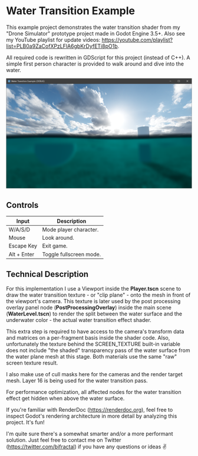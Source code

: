 # Water Transition Example

This example project demonstrates the water transition shader from my "Drone Simulator" prototype project made in Godot Engine 3.5+. Also see my YouTube playlist for update videos: https://youtube.com/playlist?list=PLB0a9ZaCofXPzLFlA6gbKrDyfETi8pO1b.

All required code is rewritten in GDScript for this project (instead of C++). A simple first person character is provided to walk around and dive into the water.

![Water Transition Shader - Preview Screenshot](images/preview.png)

## Controls

| Input         | Description               |
|---------------|---------------------------|
| W/A/S/D       | Mode player character.    |
| Mouse         | Look around.              |
| Escape Key    | Exit game.                |
| Alt + Enter   | Toggle fullscreen mode.   |

## Technical Description
For this implementation I use a Viewport inside the **Player.tscn** scene to draw the water transition texture - or "clip plane" - onto the mesh in front of the viewport's camera. This texture is later used by the post processing overlay panel node (**PostProcessingOverlay**) inside the main scene (**WaterLevel.tscn**) to render the split between the water surface and the underwater color - the actual water transition effect shader.

This extra step is required to have access to the camera's transform data and matrices on a per-fragment basis inside the shader code. Also, unfortunately the texture behind the SCREEN_TEXTURE built-in variable does not include "the shaded" transparency pass of the water surface from the water plane mesh at this stage. Both materials use the same "raw" screen texture result.

I also make use of cull masks here for the cameras and the render target mesh. Layer 16 is being used for the water transition pass.

For performance optimization, all affected nodes for the water transition effect get hidden when above the water surface.

If you're familiar with RenderDoc (https://renderdoc.org), feel free to inspect Godot's rendering architecture in more detail by analyzing this project. It's fun!

I'm quite sure there's a somewhat smarter and/or a more performant solution. Just feel free to contact me on Twitter (https://twitter.com/bifractal) if you have any questions or ideas ✌
